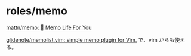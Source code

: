 # roles/memo
[mattn/memo: 📓 Memo Life For You](https://github.com/mattn/memo)

[glidenote/memolist.vim: simple memo plugin for Vim.](https://github.com/glidenote/memolist.vim) で、vim からも使える。


